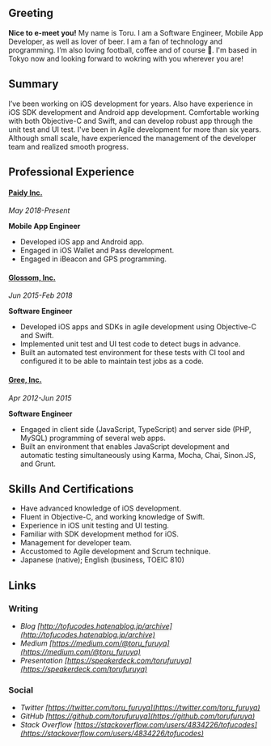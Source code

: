 ## Greeting

**Nice to e-meet you!** My name is Toru. I am a Software Engineer, Mobile App Developer, as well as lover of beer. I am a fan of technology and programming. I’m also loving football, coffee and of course 🍣. I'm based in Tokyo now and looking forward to wokring with you wherever you are!

## Summary

I’ve been working on iOS development for years. Also have experience in iOS SDK development and Android app development. Comfortable working with both Objective-C and Swift, and can develop robust app through the unit test and UI test.
I've been in Agile development for more than six years. Although small scale, have experienced the management of the developer team and realized smooth progress.

## Professional Experience

#### [Paidy Inc.](https://engineering.paidy.com/)

_May 2018-Present_

__Mobile App Engineer__

- Developed iOS app and Android app.
- Engaged in iOS Wallet and Pass development.
- Engaged in iBeacon and GPS programming.

#### [Glossom, Inc.](https://www.glossom.co.jp/)

_Jun 2015-Feb 2018_

__Software Engineer__

- Developed iOS apps and SDKs in agile development using Objective-C and Swift.
- Implemented unit test and UI test code to detect bugs in advance.
- Built an automated test environment for these tests with CI tool and configured it to be able to maintain test jobs as a code.

#### [Gree, Inc.](http://corp.gree.net/jp/en/)

_Apr 2012-Jun 2015_

__Software Engineer__

- Engaged in client side (JavaScript, TypeScript) and server side (PHP, MySQL) programming of several web apps.
- Built an environment that enables JavaScript development and automatic testing simultaneously using Karma, Mocha, Chai, Sinon.JS, and Grunt.

## Skills And Certifications

- Have advanced knowledge of iOS development.
- Fluent in Objective-C, and working knowledge of Swift.
- Experience in iOS unit testing and UI testing.
- Familiar with SDK development method for iOS.
- Management for developer team.
- Accustomed to Agile development and Scrum technique.
- Japanese (native); English (business, TOEIC 810)

## Links

### Writing

- _Blog_ _[http://tofucodes.hatenablog.jp/archive](http://tofucodes.hatenablog.jp/archive)_
- _Medium_ _[https://medium.com/@toru_furuya](https://medium.com/@toru_furuya)_
- _Presentation_ _[https://speakerdeck.com/torufuruya](https://speakerdeck.com/torufuruya)_

### Social

- _Twitter_ _[https://twitter.com/toru_furuya](https://twitter.com/toru_furuya)_
- _GitHub_ _[https://github.com/torufuruya](https://github.com/torufuruya)_
- _Stack Overflow_ _[https://stackoverflow.com/users/4834226/tofucodes](https://stackoverflow.com/users/4834226/tofucodes)_
